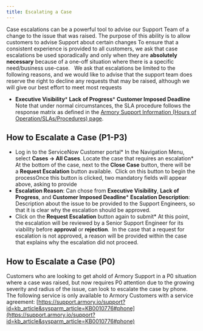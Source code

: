 ```yaml
---
title: Escalating a Case
---
```



Case escalations can be a powerful tool to advise our Support Team of a change to the issue that was raised. The purpose of this ability is to allow customers to advise Support about certain changes
To ensure that a consistent experience is provided to all customers, we ask that case escalations be used sporadically and only when they are **absolutely necessary** because of a one-off situation where there is a specific need/business use-case.  
We ask that escalations be limited to the following reasons, and we would like to advise that the support team does reserve the right to decline any requests that may be raised, although we will give our best effort to meet most requests
* **Executive Visibility*** **Lack of Progress*** **Customer Imposed Deadline**
 
Note that under normal circumstances, the SLA procedure follows the response matrix as defined in the [Armory Support Information (Hours of Operation/SLAs/Procedures) page](https://kb.armory.io/s/article/Support).
## How to Escalate a Case (P1-P3)
* Log in to the ServiceNow Customer portal* In the Navigation Menu, select **Cases -> All Cases**. Locate the case that requires an escalation* At the bottom of the case, next to the **Close Case** button, there will be a **Request Escalation** button available.  Click on this button to begin the processOnce this button is clicked, two mandatory fields will appear above, asking to provide
* **Escalation Reason**: Can chose from **Executive Visibility**, **Lack of Progress**, and **Customer Imposed Deadline*** **Escalation Description**: Description about the issue to be provided to the Support Engineers, so that it is clear why the escalation should be approved. 
* Click on the **Request Escalation** button again to submit* At this point, the escalation will be reviewed by a Senior Support Engineer for its viability before **approval** or **rejection**.  In the case that a request for escalation is not approved, a reason will be provided within the case that explains why the escalation did not proceed.
## How to Escalate a Case (P0)
Customers who are looking to get ahold of Armory Support in a P0 situation where a case was raised, but now requires P0 attention due to the growing severity and radius of the issue, can look to escalate the case by phone.  The following service is only available to Armory Customers with a service agreement: [https://support.armory.io/support?id=kb_article&sysparm_article=KB0010776#phone](https://support.armory.io/support?id=kb_article&sysparm_article=KB0010776#phone)


